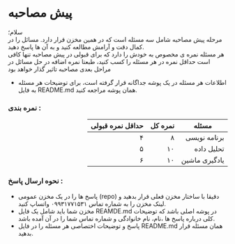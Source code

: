 # پیش مصاحبه
سلام؛  
مرحله پیش مصاحبه شامل سه مسئله است که در همین مخزن قرار دارد. مسائل را در کمال دقت و آرامش مطالعه کنید و به آن ها پاسخ دهید.   
هر مسئله نمره ی مخصوص به خودش را دارد که برای قبولی در پیش مصاحبه تنها کافی است حداقل نمره در هر مسئله را کسب کنید، طبعتا نمره اضافه در حل مسائل در مراحل 
بعدی مصاحبه تاثیر گذار خواهد بود

- اطلاعات هر مسئله در یک پوشه جداگانه قرار گرفته است، برای توضیحات هر مسئله به فایل README.md همان پوشه مراجعه کنید.

### نمره بندی :

<div dir="rtl">

|مسئله|نمره کل|حداقل نمره قبولی|
|-----|-------|----------------|
|برنامه نویسی|۸|۴|
|تحلیل داده|۱۰|۵|
|یادگیری ماشین|۱۰|۶|
</div>

### نحوه ارسال پاسخ :
- پاسخ ها را در یک مخزن عمومی (repo) دقیقا با ساختار مخزن فعلی قرار بدهید و لینک مخزن را به شماره تماس ۰۹۹۳۱۷۷‍۱۵۳۱ واتساپ کنید.
- مخزن شما باید شامل یک فایل REAMDE.md در پوشه اصلی باشد که توضیحات کلی درباره پاسخ ها ،نام، نام خانوادگی و شماره تماس شما را در آن آمده باشد.
- پاسخ و توضیحات اختصاصی  هر مسئله را در فایل README.md همان مسئله قرار بدهید.  
